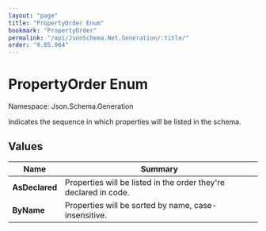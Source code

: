 ```yaml
---
layout: "page"
title: "PropertyOrder Enum"
bookmark: "PropertyOrder"
permalink: "/api/JsonSchema.Net.Generation/:title/"
order: "9.05.064"
---
```

# PropertyOrder Enum

Namespace: Json.Schema.Generation

Indicates the sequence in which properties will be listed in the schema.

## Values

| Name | Summary |
|---|---|
| **AsDeclared** | Properties will be listed in the order they're declared in code. |
| **ByName** | Properties will be sorted by name, case-insensitive. |

